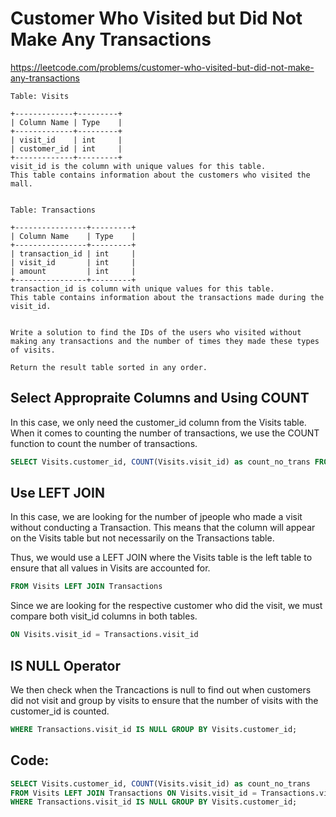 # Customer Who Visited but Did Not Make Any Transactions
https://leetcode.com/problems/customer-who-visited-but-did-not-make-any-transactions
```
Table: Visits

+-------------+---------+
| Column Name | Type    |
+-------------+---------+
| visit_id    | int     |
| customer_id | int     |
+-------------+---------+
visit_id is the column with unique values for this table.
This table contains information about the customers who visited the mall.
 

Table: Transactions

+----------------+---------+
| Column Name    | Type    |
+----------------+---------+
| transaction_id | int     |
| visit_id       | int     |
| amount         | int     |
+----------------+---------+
transaction_id is column with unique values for this table.
This table contains information about the transactions made during the visit_id.
 

Write a solution to find the IDs of the users who visited without making any transactions and the number of times they made these types of visits.

Return the result table sorted in any order.
```
## Select Appropraite Columns and Using COUNT 
In this case, we only need the customer_id column from the Visits table. When it comes to counting the number of transactions, we use
the COUNT function to count the number of transactions.

```sql
SELECT Visits.customer_id, COUNT(Visits.visit_id) as count_no_trans FROM Visits
```
## Use LEFT JOIN
In this case, we are looking for the number of jpeople who made a visit without conducting a Transaction. This means that the column will
appear on the Visits table but not necessarily on the Transactions table.

Thus, we would use a LEFT JOIN where the Visits table is the left table to ensure that all values in Visits are accounted for.
```sql
FROM Visits LEFT JOIN Transactions
```
Since we are looking for the respective customer who did the visit, we must compare both visit_id columns in both tables.
```sql
ON Visits.visit_id = Transactions.visit_id
```

## IS NULL Operator
We then check when the Trancactions is null to find out when customers did not visit and group by visits to ensure that the 
number of visits with the customer_id is counted.
```sql
WHERE Transactions.visit_id IS NULL GROUP BY Visits.customer_id;
```

## Code:
```sql
SELECT Visits.customer_id, COUNT(Visits.visit_id) as count_no_trans
FROM Visits LEFT JOIN Transactions ON Visits.visit_id = Transactions.visit_id
WHERE Transactions.visit_id IS NULL GROUP BY Visits.customer_id;
```
